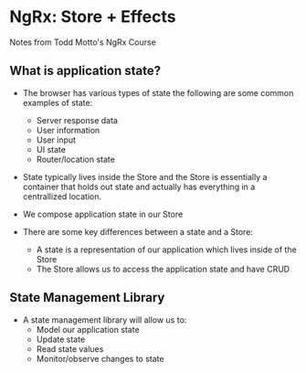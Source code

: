 # NgRx: Store + Effects
Notes from Todd Motto's NgRx Course

## What is application state?
* The browser has various types of state the following are some common examples of state:
    * Server response data
    * User information
    * User input
    * UI state
    * Router/location state

* State typically lives inside the Store and the Store is essentially a container that holds out state and actually has everything in a centrallized location.
* We compose application state in our Store

* There are some key differences between a state and a Store:
    * A state is a representation of our application which lives inside of the Store
    * The Store allows us to access the application state and have CRUD

## State Management Library
* A state management library will allow us to:
    * Model our application state
    * Update state
    * Read state values
    * Monitor/observe changes to state

